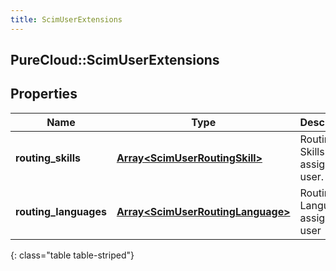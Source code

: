 ```yaml
---
title: ScimUserExtensions
---
```

## PureCloud::ScimUserExtensions

## Properties

|Name | Type | Description | Notes|
|------------ | ------------- | ------------- | -------------|
| **routing_skills** | [**Array&lt;ScimUserRoutingSkill&gt;**](ScimUserRoutingSkill.html) | Routing Skills assigned to user. | [optional] |
| **routing_languages** | [**Array&lt;ScimUserRoutingLanguage&gt;**](ScimUserRoutingLanguage.html) | Routing Languages assigned to user | [optional] |
{: class="table table-striped"}


